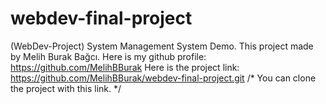 # webdev-final-project
(WebDev-Project) System Management System Demo. This project made by Melih Burak Bağcı. Here is my github profile: https://github.com/MelihBBurak Here is the project link: https://github.com/MelihBBurak/webdev-final-project.git /* You can clone the project with this link. */

